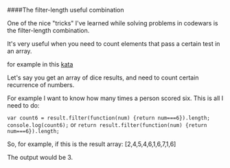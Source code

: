 ####The filter-length useful combination

One of the nice "tricks" I've learned while solving problems in codewars is the filter-length combination.

It's very useful when you need to count elements that pass a certain test in an array.  

for example in this [kata](https://www.codewars.com/kata/greed-is-good/solutions/javascript/me/best_practice)

Let's say you get an array of dice results, and need to count certain recurrence of numbers. 

For example I want to know how many times a person scored six. This is all I need to do:


```var count6 = result.filter(function(num) {return num===6}).length;```
```console.log(count6);```
or
```return result.filter(function(num) {return num===6}).length;```

So, for example, if this is the result array: [2,4,5,4,6,1,6,7,1,6]

The output would be 3.


